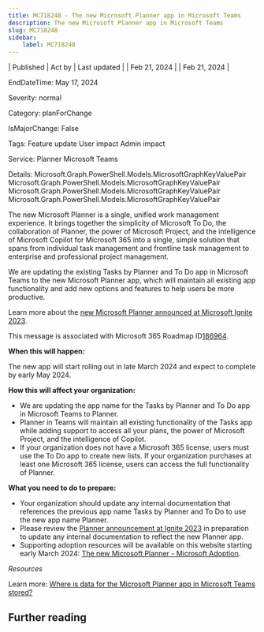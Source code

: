 ```yaml
---
title: MC718248 - The new Microsoft Planner app in Microsoft Teams
description: The new Microsoft Planner app in Microsoft Teams
slug: MC718248
sidebar:
    label: MC718248
---
```


| Published | Act by | Last updated |
| Feb 21, 2024 |  | Feb 21, 2024 |

EndDateTime: May 17, 2024

Severity: normal

Category: planForChange

IsMajorChange: False

Tags: Feature update User impact Admin impact

Service: Planner Microsoft Teams

Details: Microsoft.Graph.PowerShell.Models.MicrosoftGraphKeyValuePair Microsoft.Graph.PowerShell.Models.MicrosoftGraphKeyValuePair Microsoft.Graph.PowerShell.Models.MicrosoftGraphKeyValuePair Microsoft.Graph.PowerShell.Models.MicrosoftGraphKeyValuePair

<p>The new Microsoft Planner is a single, unified work management experience. It brings together the simplicity of Microsoft To Do, the collaboration of Planner, the power of Microsoft Project, and the intelligence of Microsoft Copilot for Microsoft 365 into a single, simple solution that spans from individual task management and frontline task management to enterprise and professional project management.</p><p>We are updating the existing Tasks by Planner and To Do app in Microsoft Teams to the new Microsoft Planner app, which will maintain all existing app functionality and add new options and features to help users be more productive. 
</p><p>Learn more about the <a href="https://aka.ms/thenewplanner" target="_blank">new Microsoft Planner announced at Microsoft Ignite 2023</a>.</p><p>This message is associated with Microsoft 365 Roadmap ID<a href="https://www.microsoft.com/microsoft-365/roadmap?featureid=186964" target="_blank">186964</a>.</p><p><b>When this will happen:</b>
</p><p>The new app will start rolling out in late March 2024 and expect to complete by early May 2024.
</p><p><b>How this will affect your organization:</b>
</p><ul><li>We are updating the app name for the Tasks by Planner and To Do app in Microsoft Teams to Planner.</li><li>Planner in Teams will maintain all existing functionality of the Tasks app while adding support to access all your plans, the power of Microsoft Project, and the intelligence of Copilot. 
</li><li>If your organization does not have a Microsoft 365 license, users must use the&nbsp;To Do&nbsp;app to create new lists. If your organization purchases at least one Microsoft 365 license, users can access the full functionality of Planner.</li></ul><p><b>What you need to do to prepare:</b>
</p><ul><li>Your organization should update any internal documentation that references the previous app name Tasks by Planner and To Do to use the new app name Planner.</li><li>Please review the <a href="https://aka.ms/thenewplanner" target="_blank">Planner announcement at Ignite 2023</a>&nbsp;in preparation to update any internal documentation to reflect the new Planner app.</li><li>Supporting adoption resources will be available on this website starting early March 2024: <a href="https://adoption.microsoft.com/microsoft-planner/" target="_blank">The new Microsoft Planner - Microsoft Adoption</a>.</li></ul><p><i>Resources</i></p><p>Learn more:&nbsp;<a href="https://learn.microsoft.com/office365/planner/planner-for-admins#where-is-data-for-the-microsoft-planner-app-in-microsoft-teams-stored" target="_blank">Where is data for the Microsoft Planner app in Microsoft Teams stored?</a></p>

## Further reading
